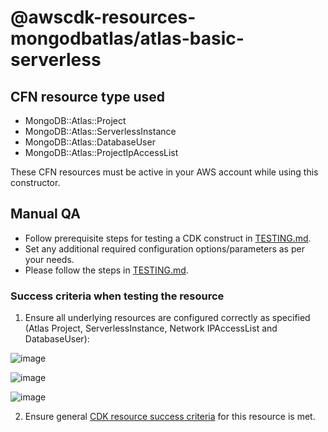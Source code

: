 # @awscdk-resources-mongodbatlas/atlas-basic-serverless

## CFN resource type used

- MongoDB::Atlas::Project
- MongoDB::Atlas::ServerlessInstance
- MongoDB::Atlas::DatabaseUser
- MongoDB::Atlas::ProjectIpAccessList

These CFN resources must be active in your AWS account while using this constructor.

## Manual QA

- Follow prerequisite steps for testing a CDK construct in [TESTING.md](https://github.com/mongodb/mongodbatlas-cloudformation-resources/tree/master/TESTING.md).
- Set any additional required configuration options/parameters as per your needs.
- Please follow the steps in [TESTING.md](../../../TESTING.md).

### Success criteria when testing the resource

1. Ensure all underlying resources are configured correctly as specified (Atlas Project, ServerlessInstance, Network IPAccessList and DatabaseUser):

![image](https://user-images.githubusercontent.com/122359335/228263898-9d9c3a8a-ddc5-4cf6-9f7e-256b7c976b54.png)

![image](https://user-images.githubusercontent.com/122359335/228263913-8fbad8e7-7a60-4eae-aac5-9bccc2dc9242.png)

![image](https://user-images.githubusercontent.com/122359335/228263944-f4b35480-7cc3-4b6d-afbb-cd8975ecab19.png)

2. Ensure general [CDK resource success criteria](../../../TESTING.md) for this resource is met.
